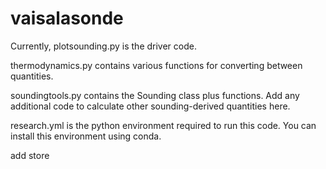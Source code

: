 # vaisalasonde

Currently, plotsounding.py is the driver code. 

thermodynamics.py contains various functions for converting between quantities.

soundingtools.py contains the Sounding class plus functions. Add any additional code to calculate other sounding-derived quantities here.

research.yml is the python environment required to run this code. You can install this environment using conda.

add store
